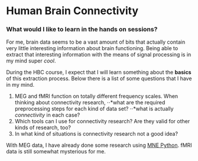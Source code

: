 # Human Brain Connectivity
### What would I like to learn in the hands on sessions?

For me, brain data seems to be a vast amount of bits that actually contain very little interesting information about brain functioning. Being able to extract that interesting information with the means of signal processing is in my mind super _cool_.

During the HBC course, I expect that I will learn something about the __basics__ of this extraction process. Below there is a list of some questions that I have in my mind.

1. MEG and fMRI function on totally different frequency scales. When thinking about connectivity research,
⋅⋅*what are the required preprocessing steps for each kind of data set?
⋅⋅*what is actually _connectivity_ in each case?
2. Which tools can I use for connectivity research? Are they valid for other kinds of research, too?
3. In what kind of situations is connectivity research not a good idea?

With MEG data, I have already done some research using [MNE Python](https://www.martinos.org/mne/stable/index.html). fMRI data is still somewhat mysterious for me.




